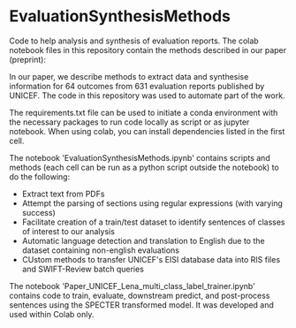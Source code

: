 # EvaluationSynthesisMethods
Code to help analysis and synthesis of evaluation reports. The colab notebook files in this repository contain the methods described in our paper (preprint): 

In our paper, we describe methods to extract data and synthesise information for 64 outcomes from 631 evaluation reports published by UNICEF. The code in this repository was used to automate part of the work.

The requirements.txt file can be used to initiate a conda environment with the necessary packages to run code locally as script or as jupyter notebook. When using colab, you can install dependencies listed in the first cell.

The notebook 'EvaluationSynthesisMethods.ipynb' contains scripts and methods (each cell can be run as a python script outside the notebook) to do the following:  
- Extract text from PDFs
- Attempt the parsing of sections using regular expressions (with varying success)
- Facilitate creation of a train/test dataset to identify sentences of classes of interest to our analysis
- Automatic language detection and translation to English due to the dataset containing non-english evaluations
- CUstom methods to transfer UNICEF's EISI database data into RIS files and SWIFT-Review batch queries

The notebook 'Paper_UNICEF_Lena_multi_class_label_trainer.ipynb' contains code to train, evaluate, downstream predict, and post-process sentences using the SPECTER transformed model. It was developed and used within Colab only.



